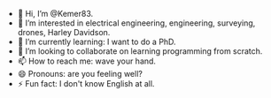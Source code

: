 - 👋 Hi, I’m @Kemer83.
- 👀 I’m interested in electrical engineering, engineering, surveying, drones, Harley Davidson.
- 🌱 I’m currently learning: I want to do a PhD.
- 💞️ I’m looking to collaborate on learning programming from scratch.
- 📫 How to reach me: wave your hand.
- 😄 Pronouns: are you feeling well?
- ⚡ Fun fact: I don't know English at all.

<!---
Kemer83/Kemer83 is a ✨ special ✨ repository because its `README.md` (this file) appears on your GitHub profile.
You can click the Preview link to take a look at your changes.
--->
